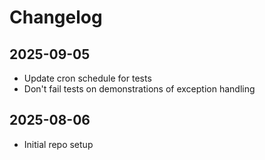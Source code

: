 # Changelog

## 2025-09-05

* Update cron schedule for tests
* Don't fail tests on demonstrations of exception handling

## 2025-08-06

* Initial repo setup
